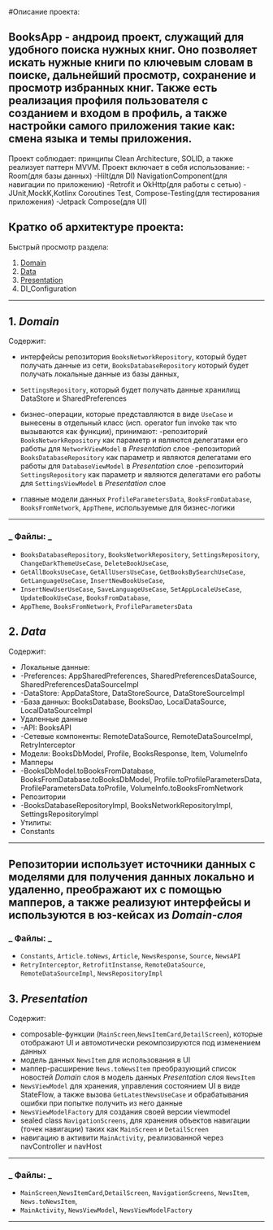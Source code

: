#Описание проекта:

BooksApp - андроид проект, служащий для удобного поиска нужных книг. Оно позволяет искать нужные книги по 
ключевым словам в поиске, дальнейший просмотр, сохранение и просмотр избранных книг.
Также есть реализация профиля пользователя с созданием и входом в профиль, а также настройки самого приложения такие как: смена языка и темы приложения.
----
Проект соблюдает: принципы Clean Architecture, SOLID, а также реализует паттерн MVVM.
Проект включает в себя использование: 
-Room(для базы данных) 
-Hilt(для DI) 
NavigationComponent(для навигации по приложению) 
-Retrofit и OkHttp(для работы с сетью)
-JUnit,MockK,Kotlinx Coroutines Test, Compose-Testing(для тестирования приложения)
-Jetpack Compose(для UI)

Кратко об архитектуре проекта:
----
Быстрый просмотр раздела:
1. [Domain](https://github.com/Ryqite/Tasks/wiki/Architecture-of-NewsApp#1-domain)
2. [Data](https://github.com/Ryqite/Tasks/wiki/Architecture-of-NewsApp#2-data)
3. [Presentation](https://github.com/Ryqite/Tasks/wiki/Architecture-of-NewsApp#3-presentation)
4. DI_Configuration
-------
## 1. _Domain_
Содержит:
* интерфейсы репозитория `BooksNetworkRepository`, который будет получать данные из сети, `BooksDatabaseRepository` который будет получать локальные данные из базы данных,
* `SettingsRepository`, который будет получать данные хранилищ DataStore и SharedPreferences
* бизнес-операции, которые представляются в виде `UseCase` и вынесены в отдельный класс (исп. operator fun invoke так что вызываются как функции),
принимают:
-репозиторий `BooksNetworkRepository` как параметр и являются делегатами его работы для `NetworkViewModel` в _Presentation_ слое
-репозиторий `BooksDatabaseRepository` как параметр и являются делегатами его работы для `DatabaseViewModel` в _Presentation_ слое
-репозиторий `SettingsRepository` как параметр и являются делегатами его работы для `SettingsViewModel` в _Presentation_ слое

* главные модели данных `ProfileParametersData`, `BooksFromDatabase`, `BooksFromNetwork`, `AppTheme`, используемые для бизнес-логики
-----
### _ Файлы: _
* `BooksDatabaseRepository`, `BooksNetworkRepository`, `SettingsRepository`, `ChangeDarkThemeUseCase`, `DeleteBookUseCase`,
* `GetAllBooksUseCase`, `GetAllUsersUseCase`, `GetBooksBySearchUseCase`, `GetLanguageUseCase`,  `InsertNewBookUseCase`,
* `InsertNewUserUseCase`, `SaveLanguageUseCase`, `SetAppLocaleUseCase`, `UpdateBookUseCase`,  `BooksFromDatabase`,
* `AppTheme`,  `BooksFromNetwork`, `ProfileParametersData`

## 2. _Data_
Содержит:
* Локальные данные:
* -Preferences: AppSharedPreferences, SharedPreferencesDataSource, SharedPreferencesDataSourceImpl
* -DataStore: AppDataStore, DataStoreSource, DataStoreSourceImpl
* -База данных: BooksDatabase, BooksDao, LocalDataSource, LocalDataSourceImpl
* Удаленные данные
* -API: BooksAPI
* -Сетевые компоненты: RemoteDataSource, RemoteDataSourceImpl, RetryInterceptor
* Модели: BooksDbModel, Profile, BooksResponse, Item, VolumeInfo
* Мапперы
* -BooksDbModel.toBooksFromDatabase, BooksFromDatabase.toBooksDbModel, Profile.toProfileParametersData, ProfileParametersData.toProfile, VolumeInfo.toBooksFromNetwork
* Репозитории
* -BooksDatabaseRepositoryImpl, BooksNetworkRepositoryImpl, SettingsRepositoryImpl
* Утилиты:
* Constants
-----
Репозитории использует источники данных с моделями для получения данных локально и удаленно, преображают их с помощью мапперов,
а также реализуют интерфейсы и используются в юз-кейсах из _Domain-слоя_
-----
### _ Файлы: _
* `Constants`, `Article.toNews`, `Article`, `NewsResponse`, `Source`, `NewsAPI`
* `RetryInterceptor`, `RetrofitInstanse`, `RemoteDataSource`, `RemoteDataSourceImpl`, `NewsRepositoryImpl`

## 3. _Presentation_
Содержит:
* composable-функции (`MainScreen`,`NewsItemCard`,`DetailScreen`), которые отображают UI и автомотически рекомпозируются под изменением данных
* модель данных `NewsItem` для использования в UI
* маппер-расширение `News.toNewsItem` преобразующий список новостей _Domain_ слоя в модель данных _Presentation_ слоя `NewsItem`
* `NewsViewModel` для хранения, управления состоянием UI в виде StateFlow, а также вызова `GetLatestNewsUseCase` и обрабатывания ошибки при попытке получить из него данные
* `NewsViewModelFactory` для создания своей версии viewmodel
* sealed class `NavigationScreens`, для хранения объектов навигации (точек навигации) таких как `MainScreen` и `DetailScreen`
* навигацию в активити `MainActivity`, реализованной через navController и navHost
------
### _ Файлы: _
* `MainScreen`,`NewsItemCard`,`DetailScreen`, `NavigationScreens`, `NewsItem`, `News.toNewsItem`,
* `MainActivity`, `NewsViewModel`, `NewsViewModelFactory`
---
